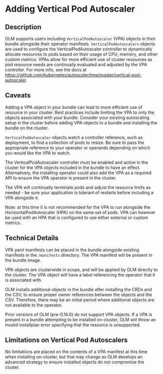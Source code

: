 # Adding Vertical Pod Autoscaler 

## Description

OLM supports users including `VerticalPodAutoscaler` (VPA) objects in their bundle alongside their operator manifests. `VerticalPodAutoscalers`
objects are used to configure the VerticalPodAutoscaler controller to dynamically allocate resources to pods based on their usage of CPU, memory, 
and other custom metrics. VPAs allow for more efficient use of cluster resources as pod resource needs are continually evaluated and adjusted by the VPA controller.
For more info, see the docs at https://github.com/kubernetes/autoscaler/tree/master/vertical-pod-autoscaler. 

## Caveats

Adding a VPA object in your bundle can lead to more efficient use of resource in your cluster. Best practices include limiting
the VPA to only the objects associated with your bundle. Consider your existing autoscaling setup in the cluster before adding
VPA objects to a bundle and installing the bundle on the cluster. 

`VerticalPodAutoscaler` objects watch a controller reference, such as deployment, to find a collection of pods to resize. Be sure to pass
the appropriate reference to your operator or operands depending on which you would like the VPA to watch. 

The VerticalPodAutoscaler controller must be enabled and active in the cluster for the VPA objects included in the bundle to have an effect. 
Alternatively, the installing operator could also add the VPA as a required API to ensure the VPA operator is present in the cluster.

The VPA will continually terminate pods and adjust the resource limits as needed - be sure your application is tolerant of restarts
before including a VPA alongside it. 

Note: at this time it is not recommended for the VPA to run alongside the HorizontalPodAutoscaler (HPA) on the same set of pods. 
VPA can however be used with an HPA that is configured to use either external or custom metrics. 

## Technical Details

VPA yaml manifests can be placed in the bundle alongside existing manifests in the `/manifests` directory. The VPA manifest will be present
in the bundle image. 

VPA objects are clusterwide in scope, and will be applied by OLM directly to the cluster. The VPA object will have
a label referencing the operator that it is associated with. 

OLM installs additional objects in the bundle after installing the CRDs and the CSV, to ensure proper owner references between the objects
and the CSV. Therefore, there may be an initial period where additional objects are not available to the operator. 

Prior versions of OLM (pre-0.16.0) do not support VPA objects. If a VPA is present in a bundle attempting to be installed on-cluster, OLM will throw an invalid installplan error
specifying that the resource is unsupported. 

## Limitations on Vertical Pod Autoscalers 

No limitations are placed on the contents of a VPA manifest at this time when installing on-cluster, but that may change as OLM develops
an advanced strategy to ensure installed objects do not compromise the cluster. 
